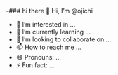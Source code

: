 -### hi there 👋 Hi, I’m @ojichi
- 👀 I’m interested in ...
- 🌱 I’m currently learning ...
- 💞️ I’m looking to collaborate on ...
- 📫 How to reach me ...
- 😄 Pronouns: ...
- ⚡ Fun fact: ...

<!---
ojichi/ojichi is a ✨ special ✨ repository because its `README.md` (this file) appears on your GitHub profile.
You can click the Preview link to take a look at your changes.
--->
